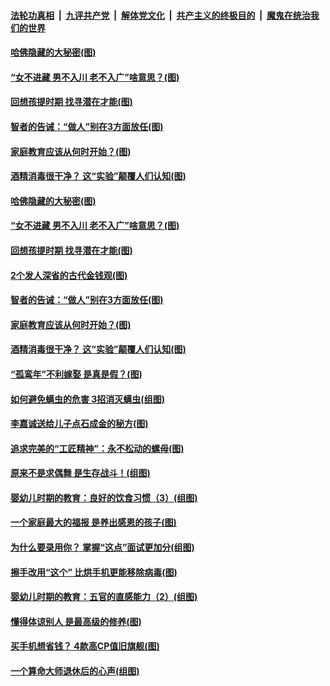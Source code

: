 ####  [法轮功真相](../../../../basic/blob/master/README.md?t=04211801) &nbsp;|&nbsp; [九评共产党](../../../../9ping.md/blob/master/README.md?t=04211801) &nbsp;|&nbsp; [解体党文化](../../../../jtdwh.md/blob/master/README.md?t=04211801)  &nbsp;|&nbsp; [共产主义的终极目的](../../../../gczydzjmd.md/blob/master/README.md?t=04211801) &nbsp;|&nbsp; [魔鬼在统治我们的世界](../../../../mgztzwmdsj.md/blob/master/README.md?t=04211801) 

#### [哈佛隐藏的大秘密(图)](../pages/p8/930069.md?t=04211801) 

#### [“女不进藏 男不入川 老不入广”啥意思？(图)](../pages/p8/930520.md?t=04211801) 

#### [回想孩提时期 找寻潜在才能(图)](../pages/p8/930465.md?t=04211801) 

#### [智者的告诫：“做人”别在3方面放任(图)](../pages/p8/930422.md?t=04211801) 

#### [家庭教育应该从何时开始？(图)](../pages/p8/930245.md?t=04211801) 

#### [酒精消毒很干净？ 这“实验”颠覆人们认知(图)](../pages/p8/930353.md?t=04211801) 

#### [哈佛隐藏的大秘密(图)](../pages/p8/930069.md?t=04211801) 

#### [“女不进藏 男不入川 老不入广”啥意思？(图)](../pages/p8/930520.md?t=04211801) 

#### [回想孩提时期 找寻潜在才能(图)](../pages/p8/930465.md?t=04211801) 

#### [2个发人深省的古代金钱观(图)](../pages/p8/930265.md?t=04211801) 

#### [智者的告诫：“做人”别在3方面放任(图)](../pages/p8/930422.md?t=04211801) 

#### [家庭教育应该从何时开始？(图)](../pages/p8/930245.md?t=04211801) 

#### [酒精消毒很干净？ 这“实验”颠覆人们认知(图)](../pages/p8/930353.md?t=04211801) 

#### [“孤鸾年”不利嫁娶 是真是假？(图)](../pages/p8/930330.md?t=04211801) 

#### [如何避免螨虫的危害 3招消灭螨虫(组图)](../pages/p8/930236.md?t=04211801) 

#### [李嘉诚送给儿子点石成金的秘方(图)](../pages/p8/929765.md?t=04211801) 

#### [追求完美的“工匠精神”：永不松动的螺母(图)](../pages/p8/929845.md?t=04211801) 

#### [原来不是求偶舞 是生存战斗！(组图)](../pages/p8/930269.md?t=04211801) 

#### [婴幼儿时期的教育：良好的饮食习惯（3）(组图)](../pages/p8/930215.md?t=04211801) 

#### [一个家庭最大的福报 是养出感恩的孩子(图)](../pages/p8/929833.md?t=04211801) 

#### [为什么要录用你？ 掌握“这点”面试更加分(组图)](../pages/p8/930206.md?t=04211801) 

#### [擦手改用“这个” 比烘手机更能移除病毒(图)](../pages/p8/930213.md?t=04211801) 

#### [婴幼儿时期的教育：五官的直感能力（2）(组图)](../pages/p8/930094.md?t=04211801) 

#### [懂得体谅别人 是最高级的修养(图)](../pages/p8/930050.md?t=04211801) 

#### [买手机想省钱？ 4款高CP值旧旗舰(图)](../pages/p8/930111.md?t=04211801) 

#### [一个算命大师退休后的心声(组图)](../pages/p8/930127.md?t=04211801) 

